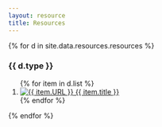 ```yaml
---
layout: resource
title: Resources
---
```


<div class="pagebody-content">
  <div class="grid-container">
    {% for d in site.data.resources.resources %}
    <div class="grid-item">
        <h3 class="item">{{ d.type }}</h3>
        <ol class="item">
          {% for item in d.list %}
          <li class="item">
            <a class="item" target="_blank" href="{{ item.URL }}" rel="noopener">
              <img class="item" alt="{{ item.URL }}" src="https://s2.googleusercontent.com/s2/favicons?domain_url={{ item.URL }}">
              {{ item.title }}
            </a>
          </li>
          {% endfor %}
        </ol>
    </div>
    {% endfor %}
  </div>
  </div>